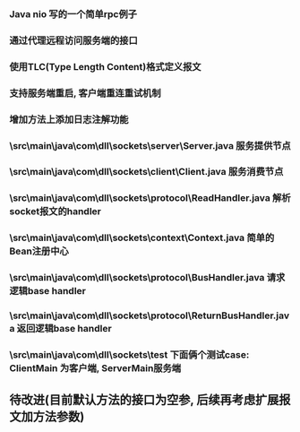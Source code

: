 ### Java nio 写的一个简单rpc例子
### 通过代理远程访问服务端的接口
### 使用TLC(Type Length Content)格式定义报文
### 支持服务端重启, 客户端重连重试机制
### 增加方法上添加日志注解功能
### \src\main\java\com\dll\sockets\server\Server.java  服务提供节点
### \src\main\java\com\dll\sockets\client\Client.java  服务消费节点
### \src\main\java\com\dll\sockets\protocol\ReadHandler.java 解析socket报文的handler
### \src\main\java\com\dll\sockets\context\Context.java 简单的Bean注册中心
### \src\main\java\com\dll\sockets\protocol\BusHandler.java  请求逻辑base handler
### \src\main\java\com\dll\sockets\protocol\ReturnBusHandler.java 返回逻辑base handler
### \src\main\java\com\dll\sockets\test 下面俩个测试case: ClientMain 为客户端, ServerMain服务端

## 待改进(目前默认方法的接口为空参, 后续再考虑扩展报文加方法参数)
